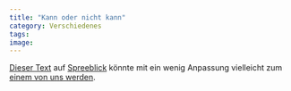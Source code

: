 ```yaml
---
title: "Kann oder nicht kann"
category: Verschiedenes
tags: 
image: 
---
```


[Dieser Text](http://www.spreeblick.com/2006/11/07/was-ich-kann-und-was-nicht/) auf [Spreeblick](http://www.spreeblick.com/) könnte mit ein wenig Anpassung vielleicht zum [einem von uns werden](http://www.audio88.de).